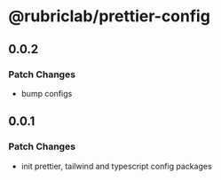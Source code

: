 # @rubriclab/prettier-config

## 0.0.2

### Patch Changes

- bump configs

## 0.0.1

### Patch Changes

- init prettier, tailwind and typescript config packages
